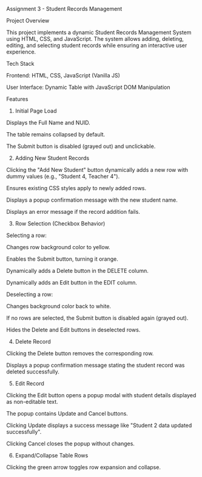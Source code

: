 Assignment 3 - Student Records Management

Project Overview

This project implements a dynamic Student Records Management System using HTML, CSS, and JavaScript. The system allows adding, deleting, editing, and selecting student records while ensuring an interactive user experience.

Tech Stack

Frontend: HTML, CSS, JavaScript (Vanilla JS)

User Interface: Dynamic Table with JavaScript DOM Manipulation

Features

1. Initial Page Load

Displays the Full Name and NUID.

The table remains collapsed by default.

The Submit button is disabled (grayed out) and unclickable.

2. Adding New Student Records

Clicking the "Add New Student" button dynamically adds a new row with dummy values (e.g., "Student 4, Teacher 4").

Ensures existing CSS styles apply to newly added rows.

Displays a popup confirmation message with the new student name.

Displays an error message if the record addition fails.

3. Row Selection (Checkbox Behavior)

Selecting a row:

Changes row background color to yellow.

Enables the Submit button, turning it orange.

Dynamically adds a Delete button in the DELETE column.

Dynamically adds an Edit button in the EDIT column.

Deselecting a row:

Changes background color back to white.

If no rows are selected, the Submit button is disabled again (grayed out).

Hides the Delete and Edit buttons in deselected rows.

4. Delete Record

Clicking the Delete button removes the corresponding row.

Displays a popup confirmation message stating the student record was deleted successfully.

5. Edit Record

Clicking the Edit button opens a popup modal with student details displayed as non-editable text.

The popup contains Update and Cancel buttons.

Clicking Update displays a success message like "Student 2 data updated successfully".

Clicking Cancel closes the popup without changes.

6. Expand/Collapse Table Rows

Clicking the green arrow toggles row expansion and collapse.
